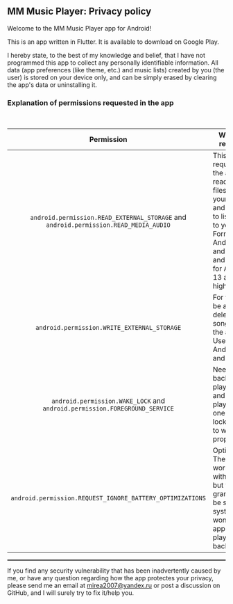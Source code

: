 ## MM Music Player: Privacy policy

Welcome to the MM Music Player app for Android!

This is an app written in Flutter. It is available to download on Google Play.

I hereby state, to the best of my knowledge and belief, that I have not programmed this app to collect any personally identifiable information. All data (app preferences (like theme, etc.) and music lists) created by you (the user) is stored on your device only, and can be simply erased by clearing the app's data or uninstalling it.

### Explanation of permissions requested in the app

<br/>

| Permission | Why it is required |
| :---: | --- |
| `android.permission.READ_EXTERNAL_STORAGE` and `android.permission.READ_MEDIA_AUDIO` | This is required for the app to read music files from your device and be able to list them to you. Former for Android 12 and lower, and latter for Android 13 and higher. |
| `android.permission.WRITE_EXTERNAL_STORAGE` | For you to be able to delete songs from the app. Used by Android 10 and lower. |
| `android.permission.WAKE_LOCK` and `android.permission.FOREGROUND_SERVICE` | Needed for background playback and system player (the one on the lock screen) to work properly. |
| `android.permission.REQUEST_IGNORE_BATTERY_OPTIMIZATIONS` | Optional. The app works fine without it, but you may grant it to be sure the system won\'t kill app while playing in background.|

 <hr style="border:1px solid gray">

If you find any security vulnerability that has been inadvertently caused by me, or have any question regarding how the app protectes your privacy, please send me an email at mirea2007@yandex.ru or post a discussion on GitHub, and I will surely try to fix it/help you.
